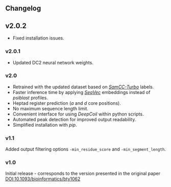 ## Changelog

## v2.0.2
- Fixed installation issues.

### v2.0.1
- Updated DC2 neural network weights.

### v2.0
- Retrained with the updated dataset based on *[SamCC-Turbo](https://github.com/labstructbioinf/samcc_turbo)* labels.
- Faster inference time by applying *[SeqVec](https://github.com/rostlab/SeqVec)* embeddings instead of *psiblast* profiles.
- Heptad register prediction (*a* and *d* core positions).
- No maximum sequence length limit.
- Convenient interface for using *DeepCoil* within python scripts.
- Automated peak detection for improved output readability.
- Simplified installation with *pip*.

### v1.1
Added output filtering options <code>-min_residue_score</code> and <code>-min_segment_length</code>.

### v1.0
Initial release - corresponds to the version presented in the original paper [DOI:10.1093/bioinformatics/bty1062](https://doi.org/10.1093/bioinformatics/bty1062)

